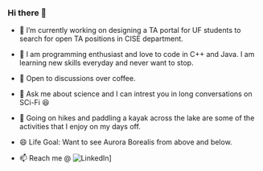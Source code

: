 ### Hi there 👋

- 🔭 I’m currently working on designing a TA portal for UF students to search for open TA positions in CISE department.
- 👯 I am programming enthusiast and love to code in C++ and Java. I am learning new skills everyday and never want to stop.
- 🤔 Open to discussions over coffee.
- 💬 Ask me about science and I can intrest you in long conversations on SCi-Fi 😆
- 🛶 Going on hikes and paddling a kayak across the lake are some of the activities that I enjoy on my days off.
- 😄 Life Goal: Want to see Aurora Borealis from above and below.
- 📫 Reach me @ 
  ![LinkedIn](https://platform.linkedin.com/badges/js/profile.js-000000?style=for-the-badge&logo=GitHub&logoColor=white)]

  <script src="https://platform.linkedin.com/badges/js/profile.js" async defer type="text/javascript"></script>
